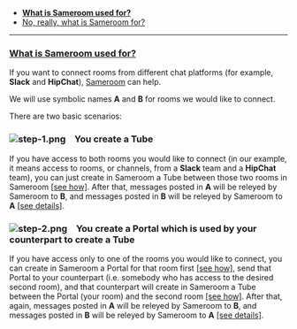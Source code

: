  - [**What is Sameroom used for?**](/getting-started/en/faq/list#what-is-sameroom-used-for)
 - [No, really, what is Sameroom for?](/getting-started/en/faq/list#what-is-sameroom-used-for)
 
---

### <a href="#what-is-sameroom-used-for" name="what-is-sameroom-used-for">**What is Sameroom used for?**</a>
 
If you want to connect rooms from different chat platforms (for example, **Slack** and **HipChat**), [Sameroom](https://sameroom.io) can help. 

We will use symbolic names **A** and **B** for rooms we would like to connect.

There are two basic scenarios:

### ![step-1.png](https://in.kato.im/b8be284b81c9467fed3170d274c28de6789dd2fae1957895cd34bc20a2676d25/step-1.png) &ensp; **You create a Tube**
 
If you have access to both rooms you would like to connect (in our example, it means access to rooms, or channels, from a **Slack** team and a **HipChat** team), you can just create in Sameroom a Tube between those two rooms in Sameroom [[see how]](/getting-started/en/faq/list#how-to-create-a-tube). After that, messages posted in **A** will be releyed by Sameroom to **B**, and messages posted in **B** will be releyed by Sameroom to **A** [[see details]](/getting-started/en/faq/list#how-to-create-a-tube).

### ![step-2.png](https://in.kato.im/99977b264e016814f4af35ac12a7fe42f1138758cd4b9285fa8c34e628a264fd/step-2.png) &ensp; **You create a Portal which is used by your counterpart to create a Tube**
 
If you have access only to one of the rooms you would like to connect, you can create in Sameroom a Portal for that room first [[see how]](/getting-started/en/faq/list#how-to-use-a-portal), send that Portal to your counterpart (i.e. somebody who has access to the desired second room), and that counterpart will create in Sameroom a Tube between the Portal (your room) and the second room [[see how]](/getting-started/en/faq/list#how-to-create-a-tube). After that, again, messages posted in **A** will be releyed by Sameroom to **B**, and messages posted in **B** will be releyed by Sameroom to **A** [[see details]](/getting-started/en/faq/list#how-to-create-a-tube).   
